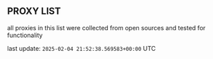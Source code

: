 ## PROXY LIST

all proxies in this list were collected from open sources and tested for functionality

last update: `2025-02-04 21:52:38.569583+00:00` UTC